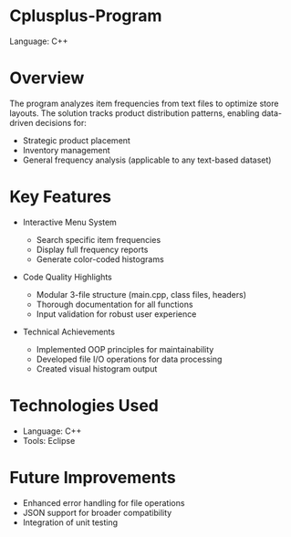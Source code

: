 # Cplusplus-Program
Language: C++

# Overview
The program analyzes item frequencies from text files to optimize store layouts. The solution tracks product distribution patterns, enabling data-driven decisions for:
- Strategic product placement
- Inventory management
- General frequency analysis (applicable to any text-based dataset)

# Key Features
- Interactive Menu System
  - Search specific item frequencies
  - Display full frequency reports
  - Generate color-coded histograms

- Code Quality Highlights
  - Modular 3-file structure (main.cpp, class files, headers)
  - Thorough documentation for all functions
  - Input validation for robust user experience

- Technical Achievements
  - Implemented OOP principles for maintainability
  - Developed file I/O operations for data processing
  - Created visual histogram output

# Technologies Used
- Language: C++
- Tools: Eclipse
# Future Improvements
- Enhanced error handling for file operations
- JSON support for broader compatibility
- Integration of unit testing
